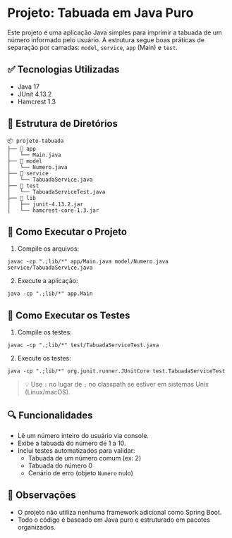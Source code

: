 # Projeto: Tabuada em Java Puro

Este projeto é uma aplicação Java simples para imprimir a tabuada de um número informado pelo usuário. A estrutura segue boas práticas de separação por camadas: `model`, `service`, `app` (Main) e `test`.

## ✅ Tecnologias Utilizadas

- Java 17
- JUnit 4.13.2
- Hamcrest 1.3

## 📁 Estrutura de Diretórios

```
📦 projeto-tabuada
├── 📁 app
│   └── Main.java
├── 📁 model
│   └── Numero.java
├── 📁 service
│   └── TabuadaService.java
├── 📁 test
│   └── TabuadaServiceTest.java
├── 📁 lib
│   ├── junit-4.13.2.jar
│   └── hamcrest-core-1.3.jar
```

## 🚀 Como Executar o Projeto

1. Compile os arquivos:

```
javac -cp ".;lib/*" app/Main.java model/Numero.java service/TabuadaService.java
```

2. Execute a aplicação:

```
java -cp ".;lib/*" app.Main
```

## 🧪 Como Executar os Testes

1. Compile os testes:

```
javac -cp ".;lib/*" test/TabuadaServiceTest.java
```

2. Execute os testes:

```
java -cp ".;lib/*" org.junit.runner.JUnitCore test.TabuadaServiceTest
```

> 💡 Use `:` no lugar de `;` no classpath se estiver em sistemas Unix (Linux/macOS).

## 🔍 Funcionalidades

- Lê um número inteiro do usuário via console.
- Exibe a tabuada do número de 1 a 10.
- Inclui testes automatizados para validar:
    - Tabuada de um número comum (ex: 2)
    - Tabuada do número 0
    - Cenário de erro (objeto `Numero` nulo)

## 📌 Observações

- O projeto não utiliza nenhuma framework adicional como Spring Boot.
- Todo o código é baseado em Java puro e estruturado em pacotes organizados.


